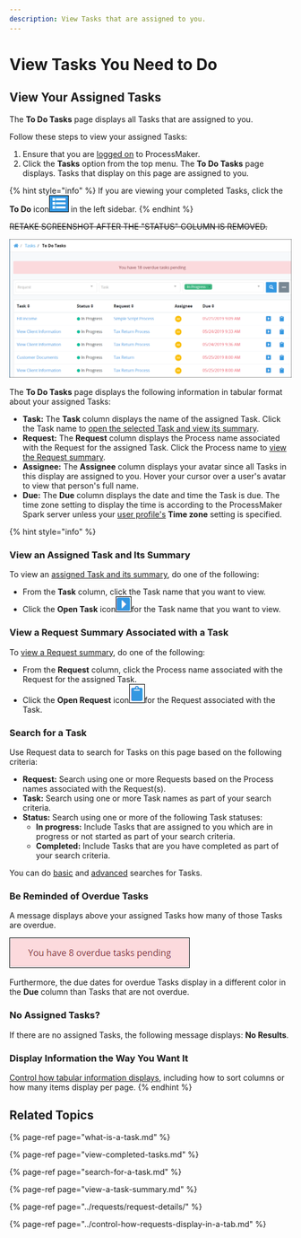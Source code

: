 ```yaml
---
description: View Tasks that are assigned to you.
---
```


# View Tasks You Need to Do

## View Your Assigned Tasks

The **To Do Tasks** page displays all Tasks that are assigned to you.

Follow these steps to view your assigned Tasks:

1. Ensure that you are [logged on](../log-in.md#log-in) to ProcessMaker.
2. Click the **Tasks** option from the top menu. The **To Do Tasks** page displays. Tasks that display on this page are assigned to you.

{% hint style="info" %}
If you are viewing your completed Tasks, click the **To Do** icon![](../../.gitbook/assets/to-do-icon-tasks.png) in the left sidebar.
{% endhint %}

~~RETAKE SCREENSHOT AFTER THE "STATUS" COLUMN IS REMOVED.~~

![&quot;To Do Tasks&quot; page displays your assigned Tasks](../../.gitbook/assets/to-do-tasks-tasks.png)

The **To Do Tasks** page displays the following information in tabular format about your assigned Tasks:

* **Task:** The **Task** column displays the name of the assigned Task. Click the Task name to [open the selected Task and view its summary](view-a-task-summary.md#summary-for-an-assigned-task).
* **Request:** The **Request** column displays the Process name associated with the Request for the assigned Task. Click the Process name to [view the Request summary](../requests/request-details/).
* **Assignee:** The **Assignee** column displays your avatar since all Tasks in this display are assigned to you. Hover your cursor over a user's avatar to view that person's full name.
* **Due:** The **Due** column displays the date and time the Task is due. The time zone setting to display the time is according to the ProcessMaker Spark server unless your [user profile's](../profile-settings.md#change-your-profile-settings) **Time zone** setting is specified.

{% hint style="info" %}
### View an Assigned Task and Its Summary

To view an [assigned Task and its summary](view-a-task-summary.md#summary-for-an-assigned-task), do one of the following:

* From the **Task** column, click the Task name that you want to view.
* Click the **Open Task** icon![](../../.gitbook/assets/open-request-icon-requests.png)for the Task name that you want to view.

### View a Request Summary Associated with a Task

To [view a Request summary](../requests/request-details/), do one of the following:

* From the **Request** column, click the Process name associated with the Request for the assigned Task.
* Click the **Open Request** icon![](../../.gitbook/assets/open-request-icon-assigned-tasks.png)for the Request associated with the Task.

### Search for a Task

Use Request data to search for Tasks on this page based on the following criteria:

* **Request:** Search using one or more Requests based on the Process names associated with the Request\(s\).
* **Task:** Search using one or more Task names as part of your search criteria.
* **Status:** Search using one or more of the following Task statuses:
  * **In progress:** Include Tasks that are assigned to you which are in progress or not started as part of your search criteria.
  * **Completed:** Include Tasks that are you have completed as part of your search criteria.

You can do [basic](search-for-a-task.md#basic-search-for-a-task) and [advanced](search-for-a-task.md#advanced-search-for-a-task) searches for Tasks.

### Be Reminded of Overdue Tasks

A message displays above your assigned Tasks how many of those Tasks are overdue.  

![](../../.gitbook/assets/assigned-to-do-tasks-overdue-tasks.png)

Furthermore, the due dates for overdue Tasks display in a different color in the **Due** column than Tasks that are not overdue.

### No Assigned Tasks?

If there are no assigned Tasks, the following message displays: **No Results**.

### Display Information the Way You Want It

[Control how tabular information displays](../control-how-requests-display-in-a-tab.md), including how to sort columns or how many items display per page.
{% endhint %}

## Related Topics

{% page-ref page="what-is-a-task.md" %}

{% page-ref page="view-completed-tasks.md" %}

{% page-ref page="search-for-a-task.md" %}

{% page-ref page="view-a-task-summary.md" %}

{% page-ref page="../requests/request-details/" %}

{% page-ref page="../control-how-requests-display-in-a-tab.md" %}

